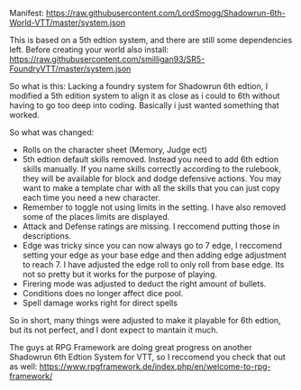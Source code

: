 Manifest: https://raw.githubusercontent.com/LordSmogg/Shadowrun-6th-World-VTT/master/system.json

This is based on a 5th edtion system, and there are still some dependencies left. Before creating your world also install: https://raw.githubusercontent.com/smilligan93/SR5-FoundryVTT/master/system.json

So what is this:
Lacking a foundry system for Shadowrun 6th edtion, I modified a 5th edition system to align it as close as i could to 6th without having to go too deep into coding. Basically i just wanted something that worked. 

So what was changed:
- Rolls on the character sheet (Memory, Judge ect)
- 5th edtion default skills removed. Instead you need to add 6th edtion skills manually. If you name skills correctly according to the rulebook, they will be available for block and dodge defensive actions. You may want to make a template char with all the skills that you can just copy each time you need a new character.
- Remember to toggle not using limits in the setting. I have also removed some of the places limits are displayed.
- Attack and Defense ratings are missing. I reccomend putting those in descriptions.
- Edge was tricky since you can now always go to 7 edge, I reccomend setting your edge as your base edge and then adding edge adjustment to reach 7. I have adjusted the edge roll to only roll from base edge. Its not so pretty but it works for the purpose of playing. 
- Firering mode was adjusted to deduct the right amount of bullets.
- Conditions does no longer affect dice pool.
- Spell damage works right for direct spells

So in short, many things were adjusted to make it playable for 6th edtion, but its not perfect, and I dont expect to mantain it much. 

The guys at RPG Framework are doing great progress on another Shadowrun 6th Edtion System for VTT, so I reccomend you check that out as well: https://www.rpgframework.de/index.php/en/welcome-to-rpg-framework/
